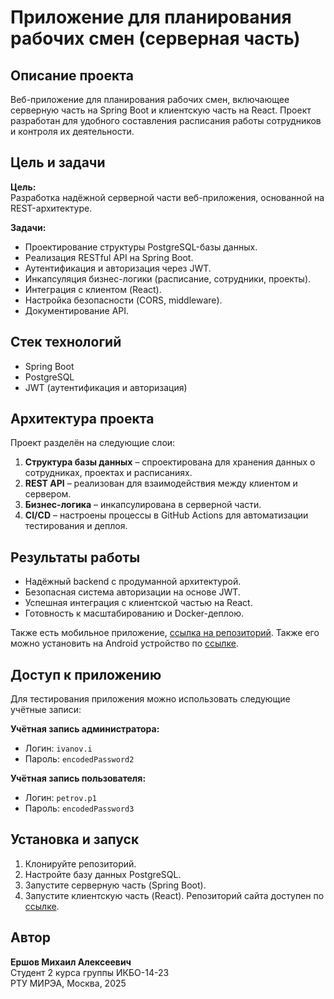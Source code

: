 # Приложение для планирования рабочих смен (серверная часть)

## Описание проекта
Веб-приложение для планирования рабочих смен, включающее серверную часть на Spring Boot и клиентскую часть на React. Проект разработан для удобного составления расписания работы сотрудников и контроля их деятельности.

## Цель и задачи
**Цель:**  
Разработка надёжной серверной части веб-приложения, основанной на REST-архитектуре.

**Задачи:**
- Проектирование структуры PostgreSQL-базы данных.
- Реализация RESTful API на Spring Boot.
- Аутентификация и авторизация через JWT.
- Инкапсуляция бизнес-логики (расписание, сотрудники, проекты).
- Интеграция с клиентом (React).
- Настройка безопасности (CORS, middleware).
- Документирование API.

## Стек технологий
- Spring Boot
- PostgreSQL
- JWT (аутентификация и авторизация)

## Архитектура проекта
Проект разделён на следующие слои:
1. **Структура базы данных** – спроектирована для хранения данных о сотрудниках, проектах и расписаниях.
2. **REST API** – реализован для взаимодействия между клиентом и сервером.
3. **Бизнес-логика** – инкапсулирована в серверной части.
4. **CI/CD** – настроены процессы в GitHub Actions для автоматизации тестирования и деплоя.

## Результаты работы
- Надёжный backend с продуманной архитектурой.
- Безопасная система авторизации на основе JWT.
- Успешная интеграция с клиентской частью на React.
- Готовность к масштабированию и Docker-деплою.

Также есть мобильное приложение, [ссылка на репозиторий](https://github.com/Michail19/SSW_Mobile).
Также его можно установить на Android устройство по [ссылке](https://drive.google.com/file/d/1fa9SxW8r3W_zkOBOi61vftugMi4XJt3o/view?usp=drive_link).

## Доступ к приложению
Для тестирования приложения можно использовать следующие учётные записи:

**Учётная запись администратора:**
- Логин: `ivanov.i`
- Пароль: `encodedPassword2`

**Учётная запись пользователя:**
- Логин: `petrov.p1`
- Пароль: `encodedPassword3`

## Установка и запуск
1. Клонируйте репозиторий.
2. Настройте базу данных PostgreSQL.
3. Запустите серверную часть (Spring Boot).
4. Запустите клиентскую часть (React). Репозиторий сайта доступен по [ссылке](https://github.com/Michail19/SimpleScheduleWork).
<!-- 
## Документация API
Документация API доступна по адресу: [указать ссылку, если есть].
-->
## Автор
**Ершов Михаил Алексеевич**  
Студент 2 курса группы ИКБО-14-23  
РТУ МИРЭА, Москва, 2025 
